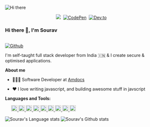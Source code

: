 ![Hi there](https://i.giphy.com/media/YxIXSFbuRDFxBHIs0J/giphy.webp)

<p align="center">
<a href="https://souravdash.tech/"><img src="https://img.shields.io/badge/-PORTFOLIO-%23ff69b4&?style=for-the-badge&?color=ff69b4 alt="Portfolio" /></a>&nbsp;
<a href="https://codepen.io/sourav_dash"><img src="https://img.shields.io/badge/Codepen-000000?style=for-the-badge&logo=codepen&logoColor=white" alt="CodePen" /></a>&nbsp;
<a href="https://dev.to/yetanothersourav_"><img src="https://img.shields.io/badge/dev.to-2962FF?style=for-the-badge&logo=dev.to&logoColor=white" alt="Dev.to" /></a>&nbsp;
</p>

### Hi there 👋, I'm Sourav

\
[![Github](https://img.shields.io/github/followers/yetanothersourav?label=Follow&style=social)](https://github.com/yetanothersourav)

I'm self-taught full stack developer from India 🇮🇳 & I create secure & optimised applications.

**About me**

- 👨🏻‍💻 Software Developer at [Amdocs](https://www.amdocs.com)

- ❤️ I love writing javascript, and building awesome stuff in javscript

**Languages and Tools:**

<div style="margin: 10px 20px;">
    <a href="https://www.w3.org/html/" target="_blank"> <img src="https://cdn.jsdelivr.net/gh/devicons/devicon/icons/html5/html5-original.svg" alt="html5" width="20" height="20"/> </a>
    <a href="https://www.w3.org/TR/2001/WD-css3-roadmap-20010523/" target="_blank"> <img src="https://cdn.jsdelivr.net/gh/devicons/devicon/icons/css3/css3-original.svg" alt="css3" width="20" height="20"/> </a>
    <a href="https://www.python.org" target="_blank"> <img src="https://cdn.jsdelivr.net/gh/devicons/devicon/icons/python/python-original.svg" alt="python" width="20" height="20"/> </a>
    <a href="https://www.javascript.com" target="_blank"> <img src="https://cdn.jsdelivr.net/gh/devicons/devicon/icons/javascript/javascript-original.svg" alt="javascript" width="20" height="20"/> </a>
    <a href="https://reactjs.org" target="_blank"> <img src="https://cdn.jsdelivr.net/gh/devicons/devicon/icons/react/react-original.svg" alt="react" width="20" height="20"/> </a>
    <a href="https://nodejs.org/en/" target="_blank"> <img src="https://cdn.jsdelivr.net/gh/devicons/devicon/icons/nodejs/nodejs-original.svg" alt="node" width="20" height="20"/> </a>
    <a href="https://www.php.net/" target="_blank"> <img src="https://cdn.jsdelivr.net/gh/devicons/devicon/icons/php/php-original.svg" alt="php" width="20" height="20"/> </a>
    <a href="https://laravel.com" target="_blank"> <img src="https://cdn.jsdelivr.net/gh/devicons/devicon/icons/laravel/laravel-plain.svg" alt="laravel" width="20" height="20"/> </a>
    <a href="https://aws.amazon.com" target="_blank"> <img src="https://cdn.jsdelivr.net/gh/devicons/devicon/icons/amazonwebservices/amazonwebservices-original.svg" alt="AWS" width="20" height="20"/> </a>
</div>

![Sourav's Language stats](https://github-readme-stats-taupe-pi.vercel.app/api/top-langs/?username=yetanothersourav&layout=compact&langs_count=3&hide_border=1&role=ORGANIZATION_MEMBER,OWNER,COLLABORATOR)
![Sourav's Github stats](https://github-readme-stats-taupe-pi.vercel.app/api?username=yetanothersourav&show_icons=true&count_private=true&line_height=28&hide_border=1&include_all_commits=true&card_width=450&role=OWNER,COLLABORATOR)
